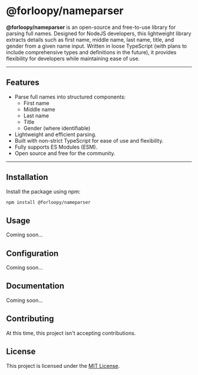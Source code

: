 # @forloopy/nameparser

**@forloopy/nameparser** is an open-source and free-to-use library for parsing full names. Designed for NodeJS developers, this lightweight library extracts details such as first name, middle name, last name, title, and gender from a given name input. Written in loose TypeScript (with plans to include comprehensive types and definitions in the future), it provides flexibility for developers while maintaining ease of use.

---

## Features

- Parse full names into structured components:
  - First name
  - Middle name
  - Last name
  - Title
  - Gender (where identifiable)
- Lightweight and efficient parsing.
- Built with non-strict TypeScript for ease of use and flexibility.
- Fully supports ES Modules (ESM).
- Open source and free for the community.

---

## Installation

Install the package using npm:

```bash
npm install @forloopy/nameparser
```

## Usage

Coming soon...

## Configuration

Coming soon...

## Documentation

Coming soon...

## Contributing

At this time, this project isn't accepting contributions.

## License

This project is licensed under the [MIT License](https://opensource.org/license/mit).